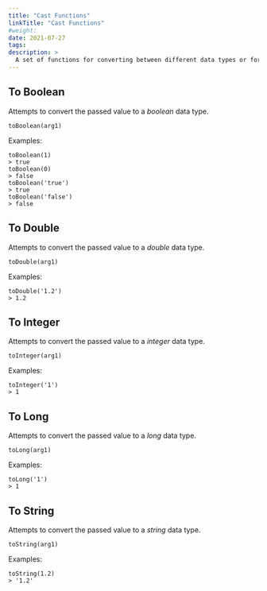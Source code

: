 ```yaml
---
title: "Cast Functions"
linkTitle: "Cast Functions"
#weight:
date: 2021-07-27
tags: 
description: >
  A set of functions for converting between different data types or for working with data types.
---
```


## To Boolean

Attempts to convert the passed value to a _boolean_ data type.

```clike
toBoolean(arg1)
```

Examples:

```clike
toBoolean(1)
> true
toBoolean(0)
> false
toBoolean('true')
> true
toBoolean('false')
> false
```

## To Double

Attempts to convert the passed value to a _double_ data type.

```clike
toDouble(arg1)
```

Examples:

```clike
toDouble('1.2')
> 1.2
```

## To Integer

Attempts to convert the passed value to a _integer_ data type.

```clike
toInteger(arg1)
```

Examples:

```clike
toInteger('1')
> 1
```

## To Long

Attempts to convert the passed value to a _long_ data type.

```clike
toLong(arg1)
```

Examples:

```clike
toLong('1')
> 1
```

## To String

Attempts to convert the passed value to a _string_ data type.

```clike
toString(arg1)
```

Examples:

```clike
toString(1.2)
> '1.2'
```
